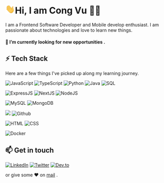 
# <img src="https://raw.githubusercontent.com/ABSphreak/ABSphreak/master/gifs/Hi.gif" width="30px">Hi, I am Cong Vu 👨‍💻

I am a Frontend Software Developer and Mobile develop enthusiast. I am passionate about technologies and love to learn new things.

#### 🔭 I’m currently looking for new opportunities .


## ⚡ Tech Stack

Here are a few things I've picked up along my learning journey.


  ![JavaScript](https://img.shields.io/badge/JavaScript-F7DF1E?style=for-the-badge&logo=javascript&logoColor=black) ![TypeScript](https://img.shields.io/badge/TypeScript-007ACC?style=for-the-badge&logo=typescript&logoColor=white) ![Python](https://img.shields.io/badge/-Python-000?style=for-the-badge&logo=python) ![Java](https://img.shields.io/badge/Java-ED8B00?style=for-the-badge&logo=java&logoColor=white) ![SQL](https://img.shields.io/badge/-SQL-000?style=for-the-badge&logo=MySQL&logoColor=4479A1)
  
 ![ExpressJS](https://img.shields.io/badge/Express.js-404D59?style=for-the-badge) ![NextJS](https://img.shields.io/badge/nextjs%20-%23E0234E.svg?&style=for-the-badge&logo=nextjs&logoColor=white) ![NodeJS](https://img.shields.io/badge/Node.js-43853D?style=for-the-badge&logo=node.js&logoColor=white) 

 ![MySQL](https://img.shields.io/badge/MySQL-00000F?style=for-the-badge&logo=mysql&logoColor=white) ![MongoDB](https://img.shields.io/badge/MongoDB-4EA94B?style=for-the-badge&logo=mongodb&logoColor=white)

 ![](https://img.shields.io/badge/git%20-%23F05033.svg?&style=for-the-badge&logo=git&logoColor=white)  ![Github](https://img.shields.io/badge/github%20-%23121011.svg?&style=for-the-badge&logo=github&logoColor=white) 
 
 ![HTML](https://img.shields.io/badge/HTML5-E34F26?style=for-the-badge&logo=html5&logoColor=white) ![CSS](https://img.shields.io/badge/CSS-239120?&style=for-the-badge&logo=css3&logoColor=white)
 
 ![Docker](https://img.shields.io/badge/docker%20-%230db7ed.svg?&style=for-the-badge&logo=docker&logoColor=white)


## 📫 Get in touch
[![LinkedIn](https://img.shields.io/badge/LinkedIn-0077B5?style=for-the-badge&logo=linkedin&logoColor=white)](https://www.linkedin.com/in/duongcongvu93) [![Twitter](https://img.shields.io/badge/Twitter-1DA1F2?style=for-the-badge&logo=twitter&logoColor=white)](https://twitter.com/luffy3qvietnam)  [![Dev.to](https://img.shields.io/badge/dev.to-0A0A0A?style=for-the-badge&logo=dev.to&logoColor=white)](https://dev.to/lufy3qvietnam)


 or give some ♥ on [mail](mailto:duongcongvu2422@gmail.com) .


 
